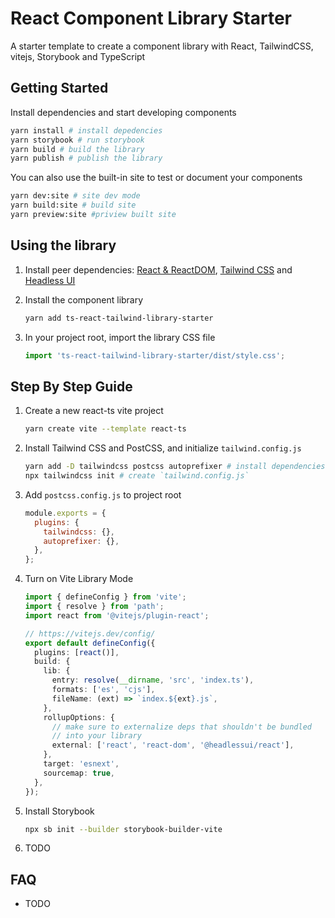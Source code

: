 # React Component Library Starter

A starter template to create a component library with React, TailwindCSS, vitejs, Storybook and TypeScript

## Getting Started

Install dependencies and start developing components

```bash
yarn install # install depedencies
yarn storybook # run storybook
yarn build # build the library
yarn publish # publish the library
```

You can also use the built-in site to test or document your components

```bash
yarn dev:site # site dev mode
yarn build:site # build site
yarn preview:site #priview built site
```

## Using the library

1. Install peer dependencies: [React & ReactDOM](https://reactjs.org/docs/getting-started.html), [Tailwind CSS](https://tailwindcss.com/docs/installation/using-postcss) and [Headless UI](https://github.com/tailwindlabs/headlessui/tree/main/packages/%40headlessui-react)
2. Install the component library

   ```bash
   yarn add ts-react-tailwind-library-starter
   ```

3. In your project root, import the library CSS file

   ```ts
   import 'ts-react-tailwind-library-starter/dist/style.css';
   ```

## Step By Step Guide

1. Create a new react-ts vite project

   ```bash
   yarn create vite --template react-ts
   ```

2. Install Tailwind CSS and PostCSS, and initialize `tailwind.config.js`

   ```bash
   yarn add -D tailwindcss postcss autoprefixer # install dependencies
   npx tailwindcss init # create `tailwind.config.js`
   ```

3. Add `postcss.config.js` to project root

   ```js
   module.exports = {
     plugins: {
       tailwindcss: {},
       autoprefixer: {},
     },
   };
   ```

4. Turn on Vite Library Mode

   ```ts
   import { defineConfig } from 'vite';
   import { resolve } from 'path';
   import react from '@vitejs/plugin-react';

   // https://vitejs.dev/config/
   export default defineConfig({
     plugins: [react()],
     build: {
       lib: {
         entry: resolve(__dirname, 'src', 'index.ts'),
         formats: ['es', 'cjs'],
         fileName: (ext) => `index.${ext}.js`,
       },
       rollupOptions: {
         // make sure to externalize deps that shouldn't be bundled
         // into your library
         external: ['react', 'react-dom', '@headlessui/react'],
       },
       target: 'esnext',
       sourcemap: true,
     },
   });
   ```

5. Install Storybook

   ```bash
   npx sb init --builder storybook-builder-vite
   ```

6. TODO

## FAQ

- TODO
